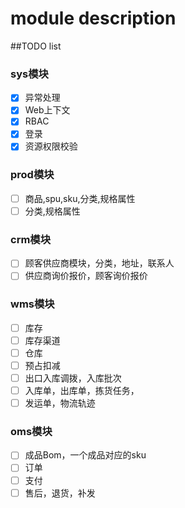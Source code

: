 # module description

##TODO list

### sys模块

* [x] 异常处理
* [x] Web上下文
* [x] RBAC
* [x] 登录
* [x] 资源权限校验

### prod模块

* [ ] 商品,spu,sku,分类,规格属性
* [ ] 分类,规格属性

### crm模块

* [ ] 顾客供应商模块，分类，地址，联系人
* [ ] 供应商询价报价，顾客询价报价

### wms模块

* [ ] 库存
* [ ] 库存渠道
* [ ] 仓库
* [ ] 预占扣减
* [ ] 出口入库调拨，入库批次
* [ ] 入库单，出库单，拣货任务，
* [ ] 发运单，物流轨迹

### oms模块

* [ ] 成品Bom，一个成品对应的sku
* [ ] 订单
* [ ] 支付
* [ ] 售后，退货，补发